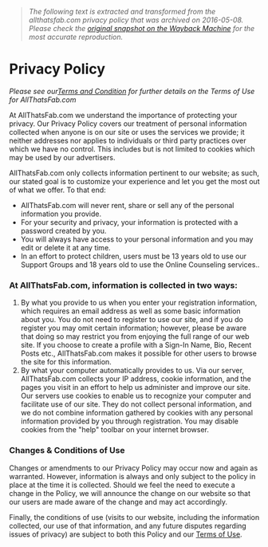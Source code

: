 > *The following text is extracted and transformed from the allthatsfab.com privacy policy that was archived on 2016-05-08. Please check the [original snapshot on the Wayback Machine](https://web.archive.org/web/20160508110250id_/http%3A//www.allthatsfab.com/privacy) for the most accurate reproduction.*

# Privacy Policy

_Please see our[Terms and Condition](http://www.allthatsfab.com/terms-conditions) for further details on the Terms of Use for AllThatsFab.com_

At AllThatsFab.com we understand the importance of protecting your privacy. Our Privacy Policy covers our treatment of personal information collected when anyone is on our site or uses the services we provide; it neither addresses nor applies to individuals or third party practices over which we have no control. This includes but is not limited to cookies which may be used by our advertisers.

AllThatsFab.com only collects information pertinent to our website; as such, our stated goal is to customize your experience and let you get the most out of what we offer. To that end:

  * AllThatsFab.com will never rent, share or sell any of the personal information you provide.
  * For your security and privacy, your information is protected with a password created by you.
  * You will always have access to your personal information and you may edit or delete it at any time.
  * In an effort to protect children, users must be 13 years old to use our Support Groups and 18 years old to use the Online Counseling services..



### At AllThatsFab.com, information is collected in two ways:

  1. By what you provide to us when you enter your registration information, which requires an email address as well as some basic information about you. You do not need to register to use our site, and if you do register you may omit certain information; however, please be aware that doing so may restrict you from enjoying the full range of our web site. If you choose to create a profile with a Sign-In Name, Bio, Recent Posts etc., AllThatsFab.com makes it possible for other users to browse the site for this information.
  2. By what your computer automatically provides to us. Via our server, AllThatsFab.com collects your IP address, cookie information, and the pages you visit in an effort to help us administer and improve our site. Our servers use cookies to enable us to recognize your computer and facilitate use of our site. They do not collect personal information, and we do not combine information gathered by cookies with any personal information provided by you through registration. You may disable cookies from the "help" toolbar on your internet browser.



### Changes & Conditions of Use

Changes or amendments to our Privacy Policy may occur now and again as warranted. However, information is always and only subject to the policy in place at the time it is collected. Should we feel the need to execute a change in the Policy, we will announce the change on our website so that our users are made aware of the change and may act accordingly.

Finally, the conditions of use (visits to our website, including the information collected, our use of that information, and any future disputes regarding issues of privacy) are subject to both this Policy and our [Terms of Use](http://www.allthatsfab.com/terms-conditions).
